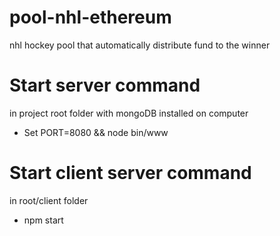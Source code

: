 # pool-nhl-ethereum

nhl hockey pool that automatically distribute fund to the winner

# Start server command

in project root folder with mongoDB installed on computer

- Set PORT=8080 && node bin/www

# Start client server command

in root/client folder

- npm start 
